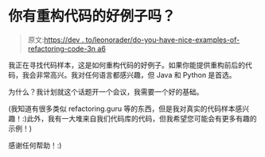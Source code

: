 # 你有重构代码的好例子吗？

> 原文:[https://dev . to/leonorader/do-you-have-nice-examples-of-refactoring-code-3n a6](https://dev.to/leonorader/do-you-have-nice-examples-of-refactoring-code-3na6)

我正在寻找代码样本，这是如何重构代码的好例子。如果你能提供重构前后的代码，我会非常高兴。我对任何语言都感兴趣，但 Java 和 Python 是首选。

为什么？我计划就这个话题开一个会议，我需要一个好的基础。

(我知道有很多类似 refactoring.guru 等的东西，但是我对真实的代码样本感兴趣！:)此外，我有一大堆来自我们代码库的代码，但我希望您可能会有更多有趣的示例！)

感谢任何帮助！:)